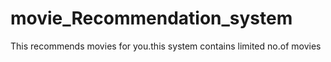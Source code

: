 # movie_Recommendation_system
This recommends movies for you.this system contains limited no.of movies
